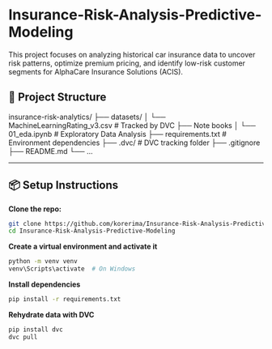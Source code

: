 # Insurance-Risk-Analysis-Predictive-Modeling

This project focuses on analyzing historical car insurance data to uncover risk patterns, optimize premium pricing, and identify low-risk customer segments for AlphaCare Insurance Solutions (ACIS).


## 📁 Project Structure

insurance-risk-analytics/
├── datasets/
│ └── MachineLearningRating_v3.csv # Tracked by DVC
├── Note books
│ └── 01_eda.ipynb # Exploratory Data Analysis
├── requirements.txt # Environment dependencies
├── .dvc/ # DVC tracking folder
├── .gitignore
├── README.md
└── ...


---

## 📦 Setup Instructions

**Clone the repo:**
```bash
git clone https://github.com/korerima/Insurance-Risk-Analysis-Predictive-Modeling.git
cd Insurance-Risk-Analysis-Predictive-Modeling
```

**Create a virtual environment and activate it**
```bash
python -m venv venv
venv\Scripts\activate  # On Windows
```

**Install dependencies**
```bash
pip install -r requirements.txt
```

**Rehydrate data with DVC**
```bash
pip install dvc
dvc pull
```

